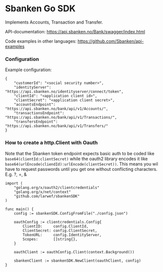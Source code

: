 # Sbanken Go SDK
Implements Accounts, Transaction and Transfer.

API-documentation: https://api.sbanken.no/Bank/swagger/index.html

Code examples in other languages: https://github.com/Sbanken/api-examples

### Configuration
Example configuration:
```
{
    "customerId": "<social security number>",
    "identityServer": "https://api.sbanken.no/identityserver/connect/token",
    "clientId": "<application client id>",
    "clientSecret": "<application client secret>",
    "accountsEndpoint": "https://api.sbanken.no/bank/api/v1/Accounts/",
    "transactionsEndpoint": "https://api.sbanken.no/bank/api/v1/Transactions/",
    "transfersEndpoint": "https://api.sbanken.no/bank/api/v1/Transfers/"
}
```

### How to create a http.Client with Oauth
Note that the Sbanken token endpoint expects basic auth to be coded like `base64(clientId:clientSecret)` while the oauth2 library encodes it like `base64(urlEncode(cliendId):urlEncode(clientSecret))`. This means you wil have to request passwords until you get one without conflicting characters. E.g. ?, =, &
```
import (
    "golang.org/x/oauth2/clientcredentials"
    "golang.org/x/net/context"
    "github.com/larwef/sbankenSDK"
)

func main() {
    config := sbankenSDK.ConfigFromFile("./config.json")
    
    oauthConfig := clientcredentials.Config{
        ClientID:     config.ClientId,
        ClientSecret: config.ClientSecret,
        TokenURL:     config.IdentityServer,
        Scopes:       []string{},
    }
    
    oauthClient := oauthConfig.Client(context.Background())
    
    sbankenClient := sbankenSDK.NewClient(oauthClient, config)
}
```